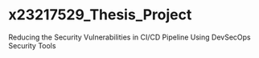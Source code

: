 # x23217529_Thesis_Project
Reducing the Security Vulnerabilities in CI/CD Pipeline Using DevSecOps Security Tools
